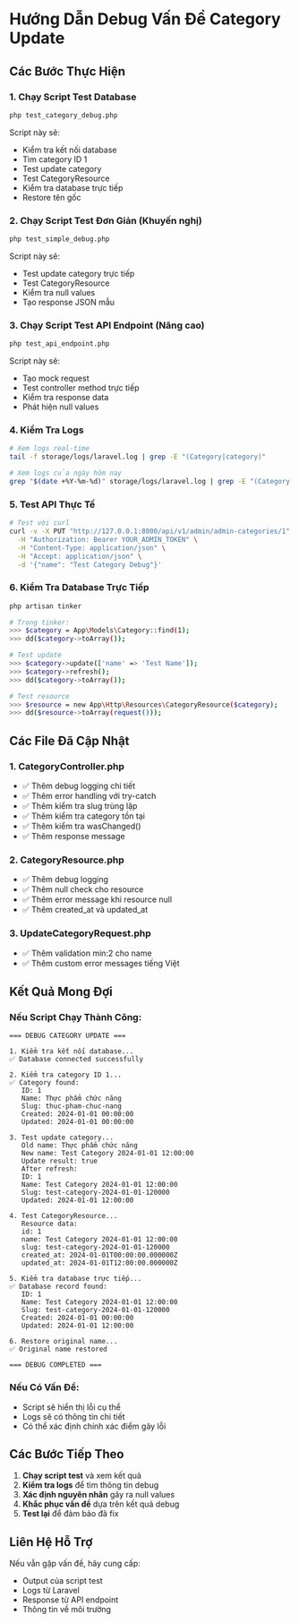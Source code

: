 # Hướng Dẫn Debug Vấn Đề Category Update

## Các Bước Thực Hiện

### 1. **Chạy Script Test Database**
```bash
php test_category_debug.php
```

Script này sẽ:
- Kiểm tra kết nối database
- Tìm category ID 1
- Test update category
- Test CategoryResource
- Kiểm tra database trực tiếp
- Restore tên gốc

### 2. **Chạy Script Test Đơn Giản** (Khuyến nghị)
```bash
php test_simple_debug.php
```

Script này sẽ:
- Test update category trực tiếp
- Test CategoryResource
- Kiểm tra null values
- Tạo response JSON mẫu

### 3. **Chạy Script Test API Endpoint** (Nâng cao)
```bash
php test_api_endpoint.php
```

Script này sẽ:
- Tạo mock request
- Test controller method trực tiếp
- Kiểm tra response data
- Phát hiện null values

### 4. **Kiểm Tra Logs**
```bash
# Xem logs real-time
tail -f storage/logs/laravel.log | grep -E "(Category|category)"

# Xem logs của ngày hôm nay
grep "$(date +%Y-%m-%d)" storage/logs/laravel.log | grep -E "(Category|category)"
```

### 5. **Test API Thực Tế**
```bash
# Test với curl
curl -v -X PUT "http://127.0.0.1:8000/api/v1/admin/admin-categories/1" \
  -H "Authorization: Bearer YOUR_ADMIN_TOKEN" \
  -H "Content-Type: application/json" \
  -H "Accept: application/json" \
  -d '{"name": "Test Category Debug"}'
```

### 6. **Kiểm Tra Database Trực Tiếp**
```bash
php artisan tinker

# Trong tinker:
>>> $category = App\Models\Category::find(1);
>>> dd($category->toArray());

# Test update
>>> $category->update(['name' => 'Test Name']);
>>> $category->refresh();
>>> dd($category->toArray());

# Test resource
>>> $resource = new App\Http\Resources\CategoryResource($category);
>>> dd($resource->toArray(request()));
```

## Các File Đã Cập Nhật

### 1. **CategoryController.php**
- ✅ Thêm debug logging chi tiết
- ✅ Thêm error handling với try-catch
- ✅ Thêm kiểm tra slug trùng lặp
- ✅ Thêm kiểm tra category tồn tại
- ✅ Thêm kiểm tra wasChanged()
- ✅ Thêm response message

### 2. **CategoryResource.php**
- ✅ Thêm debug logging
- ✅ Thêm null check cho resource
- ✅ Thêm error message khi resource null
- ✅ Thêm created_at và updated_at

### 3. **UpdateCategoryRequest.php**
- ✅ Thêm validation min:2 cho name
- ✅ Thêm custom error messages tiếng Việt

## Kết Quả Mong Đợi

### Nếu Script Chạy Thành Công:
```
=== DEBUG CATEGORY UPDATE ===

1. Kiểm tra kết nối database...
✅ Database connected successfully

2. Kiểm tra category ID 1...
✅ Category found:
   ID: 1
   Name: Thực phẩm chức năng
   Slug: thuc-pham-chuc-nang
   Created: 2024-01-01 00:00:00
   Updated: 2024-01-01 00:00:00

3. Test update category...
   Old name: Thực phẩm chức năng
   New name: Test Category 2024-01-01 12:00:00
   Update result: true
   After refresh:
   ID: 1
   Name: Test Category 2024-01-01 12:00:00
   Slug: test-category-2024-01-01-120000
   Updated: 2024-01-01 12:00:00

4. Test CategoryResource...
   Resource data:
   id: 1
   name: Test Category 2024-01-01 12:00:00
   slug: test-category-2024-01-01-120000
   created_at: 2024-01-01T00:00:00.000000Z
   updated_at: 2024-01-01T12:00:00.000000Z

5. Kiểm tra database trực tiếp...
✅ Database record found:
   ID: 1
   Name: Test Category 2024-01-01 12:00:00
   Slug: test-category-2024-01-01-120000
   Created: 2024-01-01 00:00:00
   Updated: 2024-01-01 12:00:00

6. Restore original name...
✅ Original name restored

=== DEBUG COMPLETED ===
```

### Nếu Có Vấn Đề:
- Script sẽ hiển thị lỗi cụ thể
- Logs sẽ có thông tin chi tiết
- Có thể xác định chính xác điểm gây lỗi

## Các Bước Tiếp Theo

1. **Chạy script test** và xem kết quả
2. **Kiểm tra logs** để tìm thông tin debug
3. **Xác định nguyên nhân** gây ra null values
4. **Khắc phục vấn đề** dựa trên kết quả debug
5. **Test lại** để đảm bảo đã fix

## Liên Hệ Hỗ Trợ

Nếu vẫn gặp vấn đề, hãy cung cấp:
- Output của script test
- Logs từ Laravel
- Response từ API endpoint
- Thông tin về môi trường
